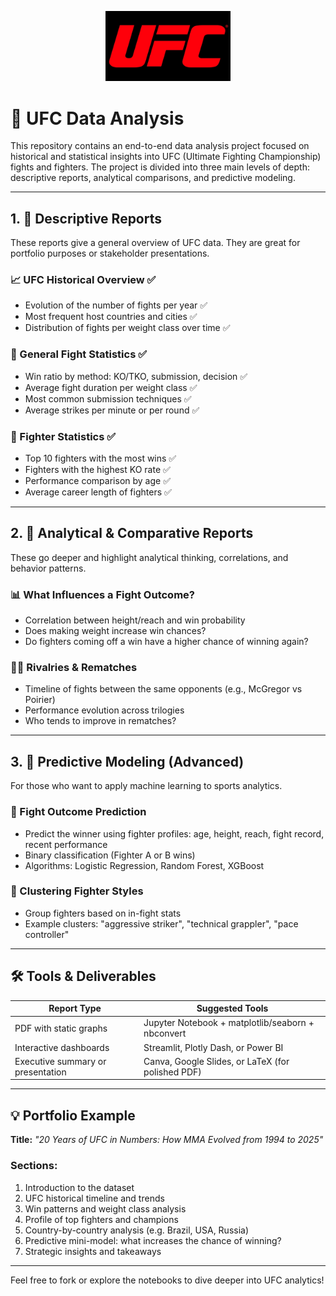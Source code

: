 <p align="center">
  <img src="images/ufc-logo.jpg" alt="UFC Logo" width="200"/>
</p>


# 🥋 UFC Data Analysis

This repository contains an end-to-end data analysis project focused on historical and statistical insights into UFC (Ultimate Fighting Championship) fights and fighters. The project is divided into three main levels of depth: descriptive reports, analytical comparisons, and predictive modeling.

---

## 1. 🎯 Descriptive Reports

These reports give a general overview of UFC data. They are great for portfolio purposes or stakeholder presentations.

### 📈 UFC Historical Overview ✅
- Evolution of the number of fights per year ✅
- Most frequent host countries and cities ✅
- Distribution of fights per weight class over time ✅

### 🥊 General Fight Statistics ✅
- Win ratio by method: KO/TKO, submission, decision ✅
- Average fight duration per weight class ✅
- Most common submission techniques ✅
- Average strikes per minute or per round ✅

### 🧍 Fighter Statistics ✅
- Top 10 fighters with the most wins ✅
- Fighters with the highest KO rate ✅
- Performance comparison by age ✅
- Average career length of fighters ✅

---

## 2. 🧠 Analytical & Comparative Reports

These go deeper and highlight analytical thinking, correlations, and behavior patterns.

### 📊 What Influences a Fight Outcome?
- Correlation between height/reach and win probability
- Does making weight increase win chances?
- Do fighters coming off a win have a higher chance of winning again?

### 🤼‍♂️ Rivalries & Rematches
- Timeline of fights between the same opponents (e.g., McGregor vs Poirier)
- Performance evolution across trilogies
- Who tends to improve in rematches?

---

## 3. 🤖 Predictive Modeling (Advanced)

For those who want to apply machine learning to sports analytics.

### 🧪 Fight Outcome Prediction
- Predict the winner using fighter profiles: age, height, reach, fight record, recent performance
- Binary classification (Fighter A or B wins)
- Algorithms: Logistic Regression, Random Forest, XGBoost

### 📌 Clustering Fighter Styles
- Group fighters based on in-fight stats
- Example clusters: "aggressive striker", "technical grappler", "pace controller"

---

## 🛠️ Tools & Deliverables

| Report Type                         | Suggested Tools                                 |
|------------------------------------|-------------------------------------------------|
| PDF with static graphs             | Jupyter Notebook + matplotlib/seaborn + nbconvert |
| Interactive dashboards             | Streamlit, Plotly Dash, or Power BI            |
| Executive summary or presentation  | Canva, Google Slides, or LaTeX (for polished PDF) |

---

## 💡 Portfolio Example

**Title:** _"20 Years of UFC in Numbers: How MMA Evolved from 1994 to 2025"_

### Sections:
1. Introduction to the dataset
2. UFC historical timeline and trends
3. Win patterns and weight class analysis
4. Profile of top fighters and champions
5. Country-by-country analysis (e.g. Brazil, USA, Russia)
6. Predictive mini-model: what increases the chance of winning?
7. Strategic insights and takeaways

---

Feel free to fork or explore the notebooks to dive deeper into UFC analytics!